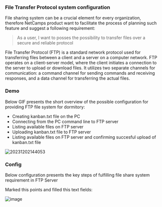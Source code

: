 ### File Transfer Protocol system configuration

File sharing system can be a crucial element for every organization, therefore NetCamps product want to facilitate the process of planning such feature and suggest a following requirement:

> As a user, I want to posses the possibility to transfer files over a secure and reliable protocol 

File Transfer Protocol (FTP) is a standard network protocol used for transferring files between a client and a server on a computer network. FTP operates on a client-server model, where the client initiates a connection to the server to upload or download files. It utilizes two separate channels for communication: a command channel for sending commands and receiving responses, and a data channel for transferring the actual files.

### Demo

Below GIF presents the short overview of the possible configuration for providing FTP file system for dormitory:

- Creating kanban.txt file on the PC 
- Connecting from the PC command line to FTP server 
- Listing available files on FTP server
- Uploading kanban.txt file to FTP server
- Listing available files on FTP server and confirming succesful upload of kanban.txt file

![20231202144053](https://github.com/janek1842/NetCamps/assets/56030577/2f1e8254-3058-4eab-afd2-ddf4fe014aaa)

### Config

Below configuration presents the key steps of fulfilling file share system requirement in FTP Server

Marked this points and filled this text fields:

![image](https://github.com/janek1842/NetCamps/assets/56090710/ccaa2e70-a2f9-4de4-a6dc-38db4b3bdca8)
